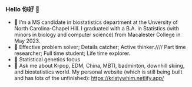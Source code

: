 ### Hello 你好 👋

- 🔭 I’m a MS candidate in biostatistics department at the Unversity of North Carolina-Chapel Hill. I graduated with a B.A. in Statistics (with minors in biology and computer science) from Macalester College in May 2023.
- 🌱 Effective problem solver; Details catcher; Active thinker.//// Part time researcher; Full time student; Life time explorer. 
- 👯 Statistical genetics focus
- 💬 Ask me about K-pop, EDM, China, MBTI, badminton, downhill skiing, and biostatistics world. My personal website (which is still being built and has lots of the unfinished): https://kristywhim.netlify.app/
